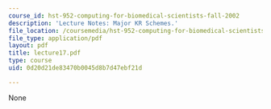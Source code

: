 ```yaml
---
course_id: hst-952-computing-for-biomedical-scientists-fall-2002
description: 'Lecture Notes: Major KR Schemes.'
file_location: /coursemedia/hst-952-computing-for-biomedical-scientists-fall-2002/0d20d21de83470b0045d8b7d47ebf21d_lecture17.pdf
file_type: application/pdf
layout: pdf
title: lecture17.pdf
type: course
uid: 0d20d21de83470b0045d8b7d47ebf21d

---
```

None